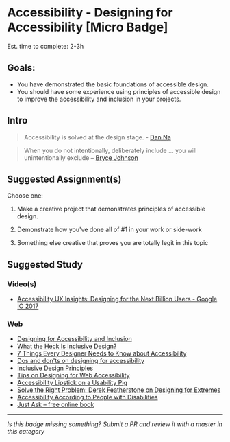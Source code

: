 Accessibility - Designing for Accessibility [Micro Badge]
===================================================

Est. time to complete: 2-3h

Goals:
------

- You have demonstrated the basic foundations of accessible design.
- You should have some experience using principles of accessible design to improve the accessibility and inclusion in your projects.


Intro
-----

> Accessibility is solved at the design stage. - [Dan Na](http://blog.danielna.com/2017/09/14/creating-an-accessibility-engineering-practice.html#accessibility-is-solved-at-the-design-stage)

> When you do not intentionally, deliberately include ... you will unintentionally exclude – [Bryce Johnson](https://twitter.com/ianhamilton_/status/930055121362477058)


Suggested Assignment(s)
---------------------

Choose one:

1) Make a creative project that demonstrates principles of accessible design.

2) Demonstrate how you've done all of #1 in your work or side-work

3) Something else creative that proves you are totally legit in this topic


Suggested Study
---------------

### Video(s)
- [Accessibility UX Insights: Designing for the Next Billion Users - Google IO 2017](https://www.youtube.com/watch?v=38fbB8wCPzg)

### Web
- [Designing for Accessibility and Inclusion](https://www.smashingmagazine.com/2018/04/designing-accessibility-inclusion/)
- [What the Heck Is Inclusive Design?](https://24ways.org/2016/what-the-heck-is-inclusive-design/)
- [7 Things Every Designer Needs to Know about Accessibility](https://medium.com/salesforce-ux/7-things-every-designer-needs-to-know-about-accessibility-64f105f0881b)
- [Dos and don'ts on designing for accessibility](https://accessibility.blog.gov.uk/2016/09/02/dos-and-donts-on-designing-for-accessibility/)
- [Inclusive Design Principles](http://inclusivedesignprinciples.org/)
- [Tips on Designing for Web Accessibility](https://www.w3.org/WAI/gettingstarted/tips/designing.html)
- [Accessibility Lipstick on a Usability Pig](https://webaim.org/blog/accessibility-lipstick-on-a-usability-pig/)
- [Solve the Right Problem: Derek Featherstone on Designing for Extremes](http://www.zeldman.com/2016/11/05/solve-right-problem-derek-featherstone-designing-extremes/)
- [Accessibility According to People with Disabilities](https://axesslab.com/accessibility-according-to-pwd/)
- [Just Ask – free online book](http://www.uiaccess.com/accessucd/)


-----

  *Is this badge missing something? Submit a PR and review it with a master in this category*
